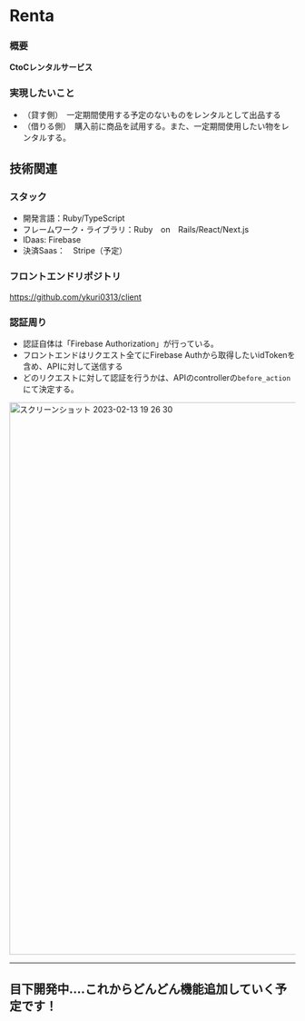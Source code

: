 # Renta
### 概要
**CtoCレンタルサービス**
### 実現したいこと
- （貸す側）　一定期間使用する予定のないものをレンタルとして出品する
- （借りる側）　購入前に商品を試用する。また、一定期間使用したい物をレンタルする。
## 技術関連
### スタック
- 開発言語：Ruby/TypeScript
- フレームワーク・ライブラリ：Ruby　on　Rails/React/Next.js
- IDaas: Firebase
- 決済Saas：　Stripe（予定）
### フロントエンドリポジトリ
https://github.com/ykuri0313/client
### 認証周り
- 認証自体は「Firebase Authorization」が行っている。
- フロントエンドはリクエスト全てにFirebase Authから取得したいidTokenを含め、APIに対して送信する
- どのリクエストに対して認証を行うかは、APIのcontrollerの`before_action`にて決定する。
<img width="973" alt="スクリーンショット 2023-02-13 19 26 30" src="https://user-images.githubusercontent.com/124572799/218433341-6bdbbc95-5292-4ee8-a313-b7c987ff544c.png">

------------------------------------------------------------------------------------------
目下開発中....これからどんどん機能追加していく予定です！
------------------------------------------------------------------------------------------
